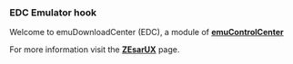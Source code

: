 ### EDC Emulator hook

Welcome to emuDownloadCenter (EDC), a module of [**emuControlCenter**](https://github.com/PhoenixInteractiveNL/emuControlCenter/wiki/)

For more information visit the [**ZEsarUX**](https://github.com/PhoenixInteractiveNL/edc-masterhook/wiki/Emulator-zesarux#menu) page.

